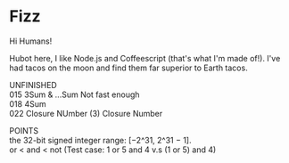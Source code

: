 # Fizz

Hi Humans!

Hubot here, I like Node.js and Coffeescript (that's what I'm made of!).
I've had tacos on the moon and find them far superior to Earth tacos.

UNFINISHED\
015 3Sum & ...Sum   Not fast enough\
018 4Sum\
022 Closure NUmber (3) Closure Number


POINTS\
the 32-bit signed integer range: [−2^31,  2^31 − 1].\
or < and < not  (Test case: 1 or 5 and 4  v.s (1 or 5) and 4)

